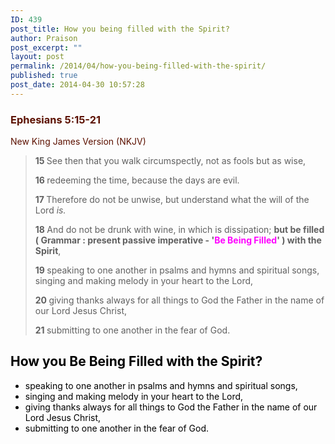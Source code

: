```yaml
---
ID: 439
post_title: How you being filled with the Spirit?
author: Praison
post_excerpt: ""
layout: post
permalink: /2014/04/how-you-being-filled-with-the-spirit/
published: true
post_date: 2014-04-30 10:57:28
---
```

<div class="heading passage-class-0" style="color: #5c1101;">
<h3>Ephesians 5:15-21</h3>
<p class="txt-sm">New King James Version (NKJV)</p>

</div>
<div class="passage version-NKJV result-text-style-normal text-html " style="color: #000000;">
<blockquote><span class="text Eph-5-15"><span class="versenum" style="font-weight: bold;">15 </span>See then that you walk circumspectly, not as fools but as wise, </span>

<span id="en-NKJV-29321" class="text Eph-5-16"><span class="versenum" style="font-weight: bold;">16 </span>redeeming the time, because the days are evil.</span>

<span id="en-NKJV-29322" class="text Eph-5-17"><span class="versenum" style="font-weight: bold;">17 </span>Therefore do not be unwise, but understand what the will of the Lord <i>is.</i> </span>

<span id="en-NKJV-29323" class="text Eph-5-18"><span class="versenum" style="font-weight: bold;">18 </span>And do not be drunk with wine, in which is dissipation; <strong>but be filled ( Grammar : present passive imperative - '<span style="color: #ff00ff;">Be Being Filled</span>' ) with the Spirit</strong>, </span>

<span id="en-NKJV-29324" class="text Eph-5-19"><span class="versenum" style="font-weight: bold;">19 </span>speaking to one another in psalms and hymns and spiritual songs, singing and making melody in your heart to the Lord, </span>

<span id="en-NKJV-29325" class="text Eph-5-20"><span class="versenum" style="font-weight: bold;">20 </span>giving thanks always for all things to God the Father in the name of our Lord Jesus Christ,</span>

<span class="versenum" style="font-weight: bold;">21 </span>submitting to one another in the fear of God.</blockquote>
<h2>How you Be Being Filled with the Spirit?</h2>
<ul>
	<li>speaking to one another in psalms and hymns and spiritual songs,</li>
	<li>singing and making melody in your heart to the Lord,</li>
	<li>giving thanks always for all things to God the Father in the name of our Lord Jesus Christ,</li>
	<li>submitting to one another in the fear of God.</li>
</ul>
</div>